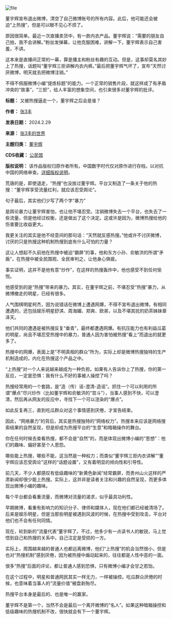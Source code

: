 ![file](https://chinadigitaltimes.net/chinese/files/2024/02/image-1709207438902.png)


董宇辉宣布退出微博，清空了自己微博账号的所有内容。此后，他可能还会被迫“上热搜”，但是可以眼不见心不烦了。


原因很简单。最近一次直播卖货中，有一款内衣产品。董宇辉说：“需要的朋友自己拍，我不会讲解。”粉丝发弹幕，让他克服困难，讲解一下，董宇辉表示自己害羞，不讲。


这本来是直播间正常的一幕，算是播主和粉丝有趣的互动。但是，这事却莫名其妙上了热搜，话题叫“董宇辉三拒讲解内衣内裤。”最后把董宇辉气坏了，宣布“天然讨厌微博，明天就去把微博注销。”


不得不佩服微博小编“提炼标题”的能力。一个正常的销售片段，就这样成了有矛盾冲突的“故事”，“三拒”，给人丰富的想象空间，也引来很多对董宇辉的批评。




**标题：** 又被热搜逼走一个，董宇辉之后会是谁？  

**作者：** [张3丰](https://chinadigitaltimes.net/space/张3丰的世界)  

**发表日期：** 2024.2.29  

**来源：** [张3丰的世界](https://web.archive.org/web/https://mp.weixin.qq.com/s/mzDFDO4iTSGoirz7QkTyKg)  

**主题归类：** [董宇辉](https://chinadigitaltimes.net/space/董宇辉)  

**CDS收藏：** [公民馆](https://chinadigitaltimes.net/space/%E5%85%AC%E6%B0%91%E9%A6%86)  

**版权说明：** 该作品版权归原作者所有。中国数字时代仅对原作进行存档，以对抗中国的网络审查。[详细版权说明](https://chinadigitaltimes.net/chinese/copyright)。


荒唐的是，即使退走，“热搜”也没放过董宇辉。平台又制造了一条关于他的热搜：“董宇辉享受流量红利，就应该忍受舆论”。


句子最后，其实他们少写了两个字“暴力”


是舆论暴力让董宇辉害怕，也让他不堪忍受。注销微博失去一个平台，也失去了一些流量，但是他经过权衡，还是做出了这个决定。这或许是因为，微博热搜给他的伤害要比收益更大。


我更关注的其实是他不经意间的那句话：“天然就反感热搜。”他或许不讨厌微博，讨厌的只是热搜这种机制热搜到底有什么可怕的力量？


这让人想起不久前他在热搜中被迫“霸屏”的事，他和东方小孙、俞敏洪的所谓“矛盾”，在热搜中被全民围观、全民审判之，让他身心俱疲。


事实证明，这并不是他有意“炒作”，在这样的热搜轰炸中，他也感受不到任何愉悦。


他感受到的是“热搜”带来的暴力。其实，在董宇辉之前，不堪忍受“热搜”暴力，从微博撤走的明星，已经有很多。


人气围棋明星柯杰，因为说错话在微博上遭遇网爆，不得不宣布退出微博。有相同遭遇的，还包括娱乐明星舒淇、周海媚、郑爽、欧弟，以及不堪其扰的奶茶妹妹章泽天。


他们共同的遭遇是被热搜反复“垂青”，最终都遭遇网爆。有抗压能力也有利益瓜葛的明星，尚且不堪忍受热搜中的暴力，普通人因为害怕被热搜“看上”而退出的就更多了。


热搜中的网爆，表面上是“不明真相的群众”所为，实际上却是微博热搜独特的生产机制造成的，内化在热搜这个产品之中。


“上热搜”对一个人来说越来越成为一种负担。如果有人告诉你上了热搜，你的第一反应，一定是恐惧：我有什么不好的事被人操控了吗？


热搜经常用的一个套路，是“造（传）谣-澄清-造谣”。抓住一个可以利用的所谓“爆点”尽兴炒作（比如董宇辉和俞敏洪的“宫斗”），当事人感到不快，可以澄清，然后再从网友的反应中，寻找下一个可以渲染的“爆点”。


如此反复再三，直到吃瓜群众对这个事情感到厌倦，才宣告结束。


因此，“网络暴力”的背后，其实是热搜独特的“网络权力”。热搜本来应该是网络搜索结果的自然呈现，但是却成为热搜平台的“生意”和暗箱操作的舞台。


你在任何时候去查看热搜，都不会是“自然”的，而是体现出微博小编的“思想”：他们的趣味、偏好甚至个人恩怨。


哪些能上热搜，哪些不能，这当然是一种权力；而类似“董宇辉三拒内衣讲解”“董宇辉应该忍受舆论”这样的“话题设置”，又有着明显的倾向性和引导性。


前几天，不少人都感叹有低级趣味的“新黄色新闻”经常霸屏，而贵州山火这样的严肃新闻却很少能上热搜。实际上，这并非是读者关注和兴趣的自然呈现，而更多体现出微博小编的趣味。


每个平台都会看重流量，而微博对流量的渴求，似乎最具功利性。


早期微博，看重有影响力的知识分子、律师和媒体人，现在他们都已经被清场了。后来是娱乐明星，但是当那些明星被遇到风波的时候，在热搜中受到攻击，平台对他们也不会有任何同情。


现在，轮到新的“流量代表”董宇辉了。不过，他多少有一点读书人的敏锐，马上觉悟到自己和热搜的关系中，自己注定是受损的一方。


实际上，周围越来越的普通人也都远离微博，他们“上热搜”的机会当然很小，但是也对“热搜机制”感到厌倦，因为被热搜中煽动起来的，往往都是人性中恶的一面。


很多“热搜”后面的评论，都让普通人感到恐惧，只有微博小编才会甘之若饴。


在这个过程中，明星和普通网民其实一样无力，一样被操控。吃瓜群众厌倦的时候，也意味着当事人的“流量价值”被盘剥殆尽。


热搜平台本身是最后的、也是唯一的赢家。


董宇辉不是第一个，当然不会是最后一个离开微博的“名人”。如果这种暗箱操控和低级趣味的热搜机制不改，很快就会有下一个董宇辉。

